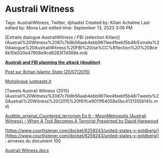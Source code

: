 # Australi Witness

Tags: AustraliWitness, Twitter, djihadist
Created by: Kilian Achalme
Last edited by: Mona
Last edited time: September 13, 2023 3:06 PM

[Extraits dialogue AustraliWitness / FBI (sélection Kilian)](Australi%20Witness%2087c7b9b56aab4ebb9611ee4feebf5b48/Extraits%20dialogue%20AustraliWitness%20FBI%20(se%CC%81lection%20%208ce6b10e020e47908e9cd8283f7d369e.md)

[****Australi and FBI planning the attack (doublon)****](Australi%20Witness%2087c7b9b56aab4ebb9611ee4feebf5b48/Australi%20and%20FBI%20planning%20the%20attack%20(doublon)%20cba782c12fa14d33808820f6c48b200b.md)

[Post sur 8chan Islamic State (20/07/2015)](Australi%20Witness%2087c7b9b56aab4ebb9611ee4feebf5b48/Post%20sur%208chan%20Islamic%20State%20(20%2007%202015)%20acf716de47ec4e65b28e5be83d6896d4.md)

[Monologue justpaste.it](Australi%20Witness%2087c7b9b56aab4ebb9611ee4feebf5b48/Monologue%20justpaste%20it%20c953de2921954a008210ffcc6a6a26f2.md)

[Tweets Australi Witness (2015](Australi%20Witness%2087c7b9b56aab4ebb9611ee4feebf5b48/Tweets%20Australi%20Witness%20(2015%20f61fce9011f64058a5bc4131355b141c.md)

[Audible_original_Countered_terrorism Ep 6 - MoonMetropolis (Australi Witness) - When A Troll Becomes A Terrorist Presented by David Harewood](Australi%20Witness%2087c7b9b56aab4ebb9611ee4feebf5b48/Audible_original_Countered_terrorism%20Ep%206%20-%20MoonMe%2071f1509284c64b1dbcb883d563c1e812.md)

[https://www.courtlistener.com/docket/6259243/united-states-v-goldberg/](https://www.courtlistener.com/docket/6259243/united-states-v-goldberg/) : annexes du document 100

[Australi Witness.docx](Australi%20Witness%2087c7b9b56aab4ebb9611ee4feebf5b48/Australi_Witness.docx)
